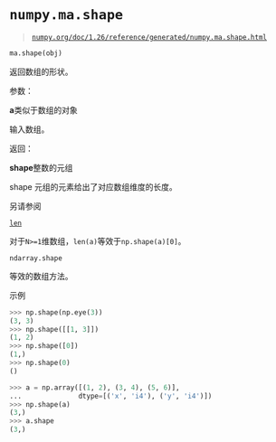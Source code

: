 # `numpy.ma.shape`

> [`numpy.org/doc/1.26/reference/generated/numpy.ma.shape.html`](https://numpy.org/doc/1.26/reference/generated/numpy.ma.shape.html)

```py
ma.shape(obj)
```

返回数组的形状。

参数：

**a**类似于数组的对象

输入数组。

返回：

**shape**整数的元组

shape 元组的元素给出了对应数组维度的长度。

另请参阅

[`len`](https://docs.python.org/3/library/functions.html#len "(在 Python v3.11 中)")

对于`N>=1`维数组，`len(a)`等效于`np.shape(a)[0]`。

`ndarray.shape`

等效的数组方法。

示例

```py
>>> np.shape(np.eye(3))
(3, 3)
>>> np.shape([[1, 3]])
(1, 2)
>>> np.shape([0])
(1,)
>>> np.shape(0)
() 
```

```py
>>> a = np.array([(1, 2), (3, 4), (5, 6)],
...              dtype=[('x', 'i4'), ('y', 'i4')])
>>> np.shape(a)
(3,)
>>> a.shape
(3,) 
```
